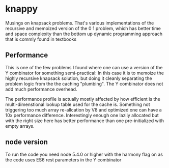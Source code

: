 # knappy
Musings on knapsack problems.
That's various implementations of the recursive and memoized version of the 0 1 problem, which has better time and space complexity than the bottom up dynamic programming approach that is commly found in textbooks

## Performance
This is one of the few problems I found where one can use a version of the Y combinator for something semi-practical:
In this case it is to memoize the highly recursive knapsack solution, but doing it cleanly separating the problem logic from the the caching "plumbing".
The Y combinator does not add much performance overhead.

The performance profile is actually mostly affected by how efficient is the multi-dimenstional lookup table used for the cache is.
Something not triggering too much array re-allcation by V8 and optimized one can have a 10x performance difference. Interestingly enough
one lazily allocated but with the right size here has better performance than one pre-initialized with empty arrays.

## node version
To run the code you need node 5.4.0 or higher with the harmony flag on as the code uses ES6 rest parameters in the Y combinator

